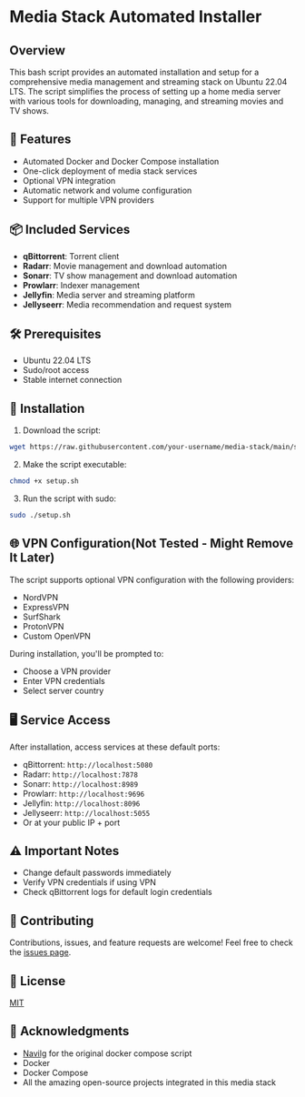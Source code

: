 # Media Stack Automated Installer

## Overview

This bash script provides an automated installation and setup for a comprehensive media management and streaming stack on Ubuntu 22.04 LTS. The script simplifies the process of setting up a home media server with various tools for downloading, managing, and streaming movies and TV shows.

## 🚀 Features

- Automated Docker and Docker Compose installation
- One-click deployment of media stack services
- Optional VPN integration
- Automatic network and volume configuration
- Support for multiple VPN providers

## 📦 Included Services

- **qBittorrent**: Torrent client
- **Radarr**: Movie management and download automation
- **Sonarr**: TV show management and download automation
- **Prowlarr**: Indexer management
- **Jellyfin**: Media server and streaming platform
- **Jellyseerr**: Media recommendation and request system

## 🛠️ Prerequisites

- Ubuntu 22.04 LTS
- Sudo/root access
- Stable internet connection

## 🔧 Installation

1. Download the script:
```bash
wget https://raw.githubusercontent.com/your-username/media-stack/main/setup.sh
```

2. Make the script executable:
```bash
chmod +x setup.sh
```

3. Run the script with sudo:
```bash
sudo ./setup.sh
```

## 🌐 VPN Configuration(Not Tested - Might Remove It Later)

The script supports optional VPN configuration with the following providers:
- NordVPN
- ExpressVPN
- SurfShark
- ProtonVPN
- Custom OpenVPN

During installation, you'll be prompted to:
- Choose a VPN provider
- Enter VPN credentials
- Select server country

## 🖥️ Service Access

After installation, access services at these default ports:
- qBittorrent: `http://localhost:5080`
- Radarr: `http://localhost:7878`
- Sonarr: `http://localhost:8989`
- Prowlarr: `http://localhost:9696`
- Jellyfin: `http://localhost:8096`
- Jellyseerr: `http://localhost:5055`
- Or at your public IP + port

## ⚠️ Important Notes

- Change default passwords immediately
- Verify VPN credentials if using VPN
- Check qBittorrent logs for default login credentials

## 🤝 Contributing

Contributions, issues, and feature requests are welcome! Feel free to check the [issues page](https://github.com/Goshko812/media-stack-script/issues).

## 📝 License

[MIT](https://github.com/Goshko812/media-stack-script/blob/main/LICENSE)

## 🙏 Acknowledgments
- [Navilg](https://github.com/navilg/media-stack) for the original docker compose script
- Docker
- Docker Compose
- All the amazing open-source projects integrated in this media stack
